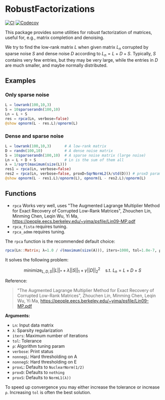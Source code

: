 # RobustFactorizations

[![CI](https://github.com/baggepinnen/RobustFactorizations.jl/workflows/CI/badge.svg)](https://github.com/baggepinnen/RobustFactorizations.jl/actions)
[![Codecov](https://codecov.io/gh/baggepinnen/RobustFactorizations.jl/branch/master/graph/badge.svg)](https://codecov.io/gh/baggepinnen/RobustFactorizations.jl)

This package provides some utilities for robust factorization of matrices, useful for, e.g., matrix completion and denoising.

We try to find the low-rank matrix $L$ when given matrix $L_n$ corrupted by sparse noise $S$ and dense noise $D$ according to $L_n = L + D + S$. Typically, $S$ contains very few entries, but they may be very large, while the entries in $D$ are much smaller, and maybe normally distributed.

## Examples

### Only sparse noise
```julia
L = lowrank(100,10,3)
S = 10sparserandn(100,10)
Ln = L + S
res = rpca(Ln, verbose=false)
@show opnorm(L - res.L)/opnorm(L)
```
### Dense and sparse noise
```julia
L = lowrank(100,10,3)      # A low-rank matrix
D = randn(100,10)          # A dense noise matrix
S = 10sparserandn(100,10)  # A sparse noise matrix (large noise)
Ln = L + D + S             # Ln is the sum of them all
λ = 1/sqrt(maximum(size(L)))
res1 = rpca(Ln, verbose=false)
res2 = rpca(Ln, verbose=false, proxD=SqrNormL2(λ/std(D))) # proxD parameter might need tuning
@show opnorm(L - res1.L)/opnorm(L), opnorm(L - res2.L)/opnorm(L)
```

## Functions
- `rpca` Works very well, uses "The Augmented Lagrange Multiplier Method for Exact Recovery of Corrupted Low-Rank Matrices", Zhouchen Lin, Minming Chen, Leqin Wu, Yi Ma, https://people.eecs.berkeley.edu/~yima/psfile/Lin09-MP.pdf
- `rpca_fista` requires tuning.
- `rpca_admm` requires tuning.


The `rpca` function is the recommended default choice:
```julia
rpca(Ln::Matrix; λ=1.0 / √(maximum(size(A))), iters=1000, tol=1.0e-7, ρ=1.5, verbose=false, nonnegL=false, nonnegS=false, nukeA=true)
```
It solves the following problem:
```math
\text{minimize}_{L,D,S} ||L||_* + \lambda ||S||_1 + \gamma ||D||^2_2 \quad \text{s.t. } L_n = L+D+S
```

Reference:
> "The Augmented Lagrange Multiplier Method for Exact Recovery of Corrupted Low-Rank Matrices", Zhouchen Lin, Minming Chen, Leqin Wu, Yi Ma, https://people.eecs.berkeley.edu/~yima/psfile/Lin09-MP.pdf

**Arguments:**
- `Ln`: Input data matrix
- `λ`: Sparsity regularization
- `iters`: Maximum number of iterations
- `tol`: Tolerance
- `ρ`: Algorithm tuning param
- `verbose`: Print status
- `nonnegL`: Hard thresholding on A
- `nonnegS`: Hard thresholding on E
- `proxL`: Defaults to `NuclearNorm(1/2)`
- `proxD`: Defaults to `nothing`
- `proxS`: Defaults to `NormL1(λ))`

To speed up convergence you may either increase the tolerance or increase `ρ`. Increasing `tol` is often the best solution.